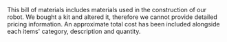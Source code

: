 This bill of materials includes materials used in the construction of our robot. We bought a kit and altered it, therefore we cannot provide detailed pricing information. An approximate total cost has been included alongside each items' category, description and quantity.
